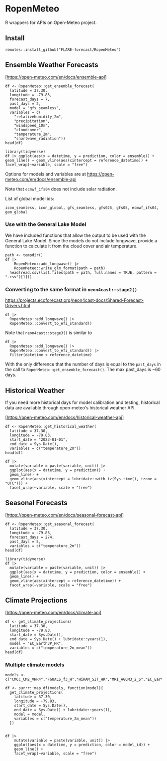 # RopenMeteo

R wrappers for APIs on Open-Meteo project.  

## Install

```
remotes::install_github("FLARE-forecast/RopenMeteo")
```

## Ensemble Weather Forecasts

[https://open-meteo.com/en/docs/ensemble-api]

```
df <- RopenMeteo::get_ensemble_forecast(
  latitude = 37.30,
  longitude = -79.83,
  forecast_days = 7,
  past_days = 2,
  model = "gfs_seamless",
  variables = c(
    "relativehumidity_2m",
    "precipitation",
    "windspeed_10m",
    "cloudcover",
    "temperature_2m",
    "shortwave_radiation"))
head(df)
```

```
library(tidyverse)
df |> ggplot(aes(x = datetime, y = prediction, color = ensemble)) + geom_line() + geom_vline(aes(xintercept = reference_datetime)) + facet_wrap(~variable, scale = "free")
```

Options for models and variables are at https://open-meteo.com/en/docs/ensemble-api

Note that `ecmwf_ifs04` does not include solar radiation.  

List of global model ids: 

```
icon_seamless, icon_global, gfs_seamless, gfs025, gfs05, ecmwf_ifs04, gem_global
```

### Use with the General Lake Model

We have included functions that allow the output to be used with the General Lake Model.
Since the models do not include longwave, provide a function to calculate it from the cloud cover and air temperature.

```
path <- tempdir()
df |> 
    RopenMeteo::add_longwave() |>
    RopenMeteo::write_glm_format(path = path)
  head(read.csv(list.files(path = path, full.names = TRUE, pattern = ".csv")[1]))
```

### Converting to the same format in `neon4cast::stage2()`

https://projects.ecoforecast.org/neon4cast-docs/Shared-Forecast-Drivers.html

```
df |>
  RopenMeteo::add_longwave() |>
  RopenMeteo::convert_to_efi_standard()
```

Note that `neon4cast::stage3()` is similar to

```
df |>
  RopenMeteo::add_longwave() |>
  RopenMeteo::convert_to_efi_standard() |> 
  filter(datetime < reference_datetime)
```

With the only difference that the number of days is equal to the `past_days` in the call to `RopenMeteo::get_ensemble_forecast()`.  The max past_days is ~60 days.

## Historical Weather

If you need more historical days for model calibration and testing, historical data are available through open-meteo's historical weather API.

[https://open-meteo.com/en/docs/historical-weather-api] 

```
df <- RopenMeteo::get_historical_weather(
  latitude = 37.30,
  longitude = -79.83,
  start_date = "2023-01-01",
  end_date = Sys.Date(),
  variables = c("temperature_2m"))
head(df)
```

```
df |> 
  mutate(variable = paste(variable, unit)) |> 
  ggplot(aes(x = datetime, y = prediction)) + 
  geom_line() + 
  geom_vline(aes(xintercept = lubridate::with_tz(Sys.time(), tzone = "UTC"))) + 
  facet_wrap(~variable, scale = "free")
```

## Seasonal Forecasts

[https://open-meteo.com/en/docs/seasonal-forecast-api]

```
df <- RopenMeteo::get_seasonal_forecast(
  latitude = 37.30,
  longitude = -79.83,
  forecast_days = 274,
  past_days = 5,
  variables = c("temperature_2m"))
head(df)
```

```
library(tidyverse)
df |> 
  mutate(variable = paste(variable, unit)) |> 
  ggplot(aes(x = datetime, y = prediction, color = ensemble)) + 
  geom_line() + 
  geom_vline(aes(xintercept = reference_datetime)) +
  facet_wrap(~variable, scale = "free")
```

## Climate Projections

[https://open-meteo.com/en/docs/climate-api]

```
df <- get_climate_projections(
  latitude = 37.30,
  longitude = -79.83,
  start_date = Sys.Date(),
  end_date = Sys.Date() + lubridate::years(1),
  model = "EC_Earth3P_HR",
  variables = c("temperature_2m_mean"))
head(df)
```

### Multiple climate models

```
models <- c("CMCC_CM2_VHR4","FGOALS_f3_H","HiRAM_SIT_HR","MRI_AGCM3_2_S","EC_Earth3P_HR","MPI_ESM1_2_XR","NICAM16_8S")

df <- purrr::map_df(models, function(model){
  get_climate_projections(
    latitude = 37.30,
    longitude = -79.83,
    start_date = Sys.Date(),
    end_date = Sys.Date() + lubridate::years(1),
    model = model,
    variables = c("temperature_2m_mean"))
  })
  
```

```
df |> 
    mutate(variable = paste(variable, unit)) |> 
    ggplot(aes(x = datetime, y = prediction, color = model_id)) + 
    geom_line() +
    facet_wrap(~variable, scale = "free")
```


